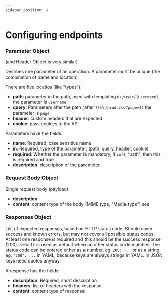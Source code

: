 ```yaml
---
sidebar_position: 4
---
```


# Configuring endpoints

### Parameter Object 
(and Header Object is very similar)

Desribes one parameter of an operation.
A parameter must be unique (the combination of name and location)

There are five locatios (like "types"):
- **path**: parameter in the path, used with templating
  in `/user/{username}`, the parameter is `username`
- **query**: Parameters after the path (after `?`)
  in `/products?page=42` the parameter is `page`
- **header**: custom headers that are expected
- **cookie**: pass cookies to the API

Parameters have the fields:
- **name**: Required, case sensitive name
- **in**: Required, type of the parameter, (path, query, header, cookie)
- **required**: Whether the parameter is mandatory, if `in` is "path", then this is required and true
- **description**: description of the paremeter


### Request Body Object

Single request body (payload)

- **description**
- **content**: content type of the body (MIME type, "Media type")
  see 


### Responses Object

List of expected responses, based on HTTP status code. Should cover success and known errors, but may not cover all possible status codes.  
At least one response is required and this should be the success response (200). 
`default` is used as default when no other status code matches.
The status code can be entered either as a number, eg. `200: ...` or as a string, eg. `"200": ...` in YAML, because keys are always strings in YAML.
In JSON keys need quotes anyway.


A response has the fields:
- **description**: Required, short description
- **headers**: list of headers with the response
- **content**: content type of response
  
<!-- 
- schema: defines the structure of the response,  
  can be a primitive type or object, omitting this field means no response
-->
